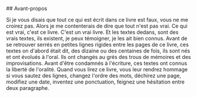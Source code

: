 ## Avant-propos

Si je vous disais que tout ce qui est écrit dans ce livre est faux, vous ne me croirez pas. Alors je me contenterais de dire que tout n'est pas vrai. Ce qui est vrai, c'est ce livre. C'est un vrai livre. Et les textes dedans, sont des vrais textes, ils existent, je peux témoigner, je les ait bien connus. Avant de se retrouver serrés en petites lignes rigides entre les pages de ce livre, ces textes on d'abord était dit, des dizaine ou des centaines de fois, ils sont nés et ont évolués à l'oral. Ils ont changés au grés des trous de mémoires et des improvisations. Avant d'être condamnés à l'écriture, ces textes ont connus la liberté de l'oralité. Quand vous lirez ce livre, vous leur rendrez hommage si vous sautez des lignes, changez l'ordre des mots, déchirez une page, modifiez une date, inventez une ponctuation, feignez une hésitation entre deux paragraphe.
 

